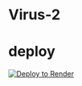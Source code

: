 # Virus-2



# deploy
<a href="https://render.com/deploy?repo=https://github.com/karaageYUKI/Virus-2">
<img src="https://render.com/images/deploy-to-render-button.svg" alt="Deploy to Render">
</a>
